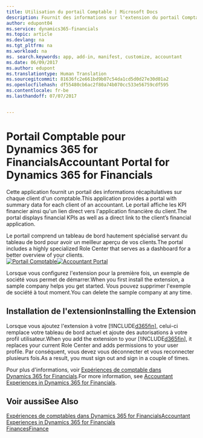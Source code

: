 ```yaml
---
title: Utilisation du portail Comptable | Microsoft Docs
description: Fournit des informations sur l'extension du portail Comptable.
author: edupont04
ms.service: dynamics365-financials
ms.topic: article
ms.devlang: na
ms.tgt_pltfrm: na
ms.workload: na
ms. search.keywords: app, add-in, manifest, customize, accountant
ms.date: 06/09/2017
ms.author: edupont
ms.translationtype: Human Translation
ms.sourcegitcommit: 81636fc2e661bd9b07c54da1cd5d0d27e30d01a2
ms.openlocfilehash: df55480cb6ac2f80a74b070cc533e56759cdf595
ms.contentlocale: fr-be
ms.lasthandoff: 07/07/2017


---
```

# <a name="accountant-portal-for-dynamics-365-for-financials"></a><span data-ttu-id="ba041-103">Portail Comptable pour Dynamics 365 for Financials</span><span class="sxs-lookup"><span data-stu-id="ba041-103">Accountant Portal for Dynamics 365 for Financials</span></span>
<span data-ttu-id="ba041-104">Cette application fournit un portail des informations récapitulatives sur chaque client d'un comptable.</span><span class="sxs-lookup"><span data-stu-id="ba041-104">This application provides a portal with summary data for each client of an accountant.</span></span> <span data-ttu-id="ba041-105">Le portail affiche les KPI financier ainsi qu'un lien direct vers l'application financière du client.</span><span class="sxs-lookup"><span data-stu-id="ba041-105">The portal displays financial KPIs as well as a direct link to the client’s financial application.</span></span>  

<span data-ttu-id="ba041-106">Le portail comprend un tableau de bord hautement spécialisé servant du tableau de bord pour avoir un meilleur aperçu de vos clients.</span><span class="sxs-lookup"><span data-stu-id="ba041-106">The portal includes a highly specialized Role Center that serves as a dashboard for a better overview of your clients.</span></span>  
<span data-ttu-id="ba041-107">[![Portail Comptable](./media/ui-extensions-accportal/accountant-portal.png)](https://go.microsoft.com/fwlink/?linkid=851257)</span><span class="sxs-lookup"><span data-stu-id="ba041-107">[![Accountant Portal](./media/ui-extensions-accportal/accountant-portal.png)](https://go.microsoft.com/fwlink/?linkid=851257)</span></span>

<span data-ttu-id="ba041-108">Lorsque vous configurez l'extension pour la première fois, un exemple de société vous permet de démarrer.</span><span class="sxs-lookup"><span data-stu-id="ba041-108">When you first install the extension, a sample company helps you get started.</span></span> <span data-ttu-id="ba041-109">Vous pouvez supprimer l'exemple de société à tout moment.</span><span class="sxs-lookup"><span data-stu-id="ba041-109">You can delete the sample company at any time.</span></span>  

## <a name="installing-the-extension"></a><span data-ttu-id="ba041-110">Installation de l'extension</span><span class="sxs-lookup"><span data-stu-id="ba041-110">Installing the Extension</span></span>
<span data-ttu-id="ba041-111">Lorsque vous ajoutez l'extension à votre [!INCLUDE[d365fin](includes/d365fin_md.md)], celui-ci remplace votre tableau de bord actuel et ajoute des autorisations à votre profil utilisateur.</span><span class="sxs-lookup"><span data-stu-id="ba041-111">When you add the extension to your [!INCLUDE[d365fin](includes/d365fin_md.md)], it replaces your current Role Center and adds permissions to your user profile.</span></span> <span data-ttu-id="ba041-112">Par conséquent, vous devez vous déconnecter et vous reconnecter plusieurs fois.</span><span class="sxs-lookup"><span data-stu-id="ba041-112">As a result, you must sign out and sign in a couple of times.</span></span>  

<span data-ttu-id="ba041-113">Pour plus d'informations, voir [Expériences de comptable dans Dynamics 365 for Financials](finance-accounting.md).</span><span class="sxs-lookup"><span data-stu-id="ba041-113">For more information, see [Accountant Experiences in Dynamics 365 for Financials](finance-accounting.md).</span></span>  

## <a name="see-also"></a><span data-ttu-id="ba041-114">Voir aussi</span><span class="sxs-lookup"><span data-stu-id="ba041-114">See Also</span></span>
[<span data-ttu-id="ba041-115">Expériences de comptables dans Dynamics 365 for Financials</span><span class="sxs-lookup"><span data-stu-id="ba041-115">Accountant Experiences in Dynamics 365 for Financials</span></span>](finance-accounting.md)  
[<span data-ttu-id="ba041-116">Finances</span><span class="sxs-lookup"><span data-stu-id="ba041-116">Finance</span></span>](finance.md)  

